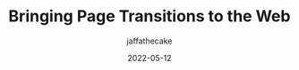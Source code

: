 ---
author: jaffathecake
date: 2022-05-12
draft: true
permalink: false
publisher: chromiumdev
tags:
  - videos
  - css
  - transitions
target_url: https://www.youtube.com/watch?v=JCJUPJ_zDQ4
title: Bringing Page Transitions to the Web
---